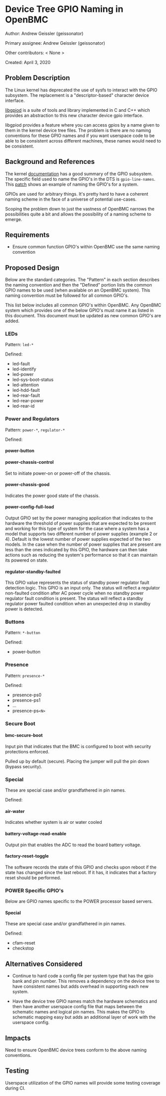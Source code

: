 # Device Tree GPIO Naming in OpenBMC

Author: Andrew Geissler (geissonator)

Primary assignee: Andrew Geissler (geissonator)

Other contributors:
  < None >

Created: April 3, 2020

## Problem Description
The Linux kernel has deprecated the use of sysfs to interact with the GPIO
subsystem. The replacement is a "descriptor-based" character device interface.

[libgpiod][1] is a suite of tools and library implemented in C and C++ which
provides an abstraction to this new character device gpio interface.

libgpiod provides a feature where you can access gpios by a name given to
them in the kernel device tree files. The problem is there are no naming
conventions for these GPIO names and if you want userspace code to be able
to be consistent across different machines, these names would need to be
consistent.

## Background and References
The kernel [documentation][2] has a good summary of the GPIO subsystem. The
specific field used to name the GPIO's in the DTS is `gpio-line-names`.
This [patch][3] shows an example of naming the GPIO's for a system.

GPIOs are used for arbitrary things. It's pretty hard to have a coherent naming
scheme in the face of a universe of potential use-cases.

Scoping the problem down to just the vastness of OpenBMC narrows the
possibilities quite a bit and allows the possibility of a naming scheme to
emerge.

## Requirements
- Ensure common function GPIO's within OpenBMC use the same naming convention

## Proposed Design
Below are the standard categories. The "Pattern" in each section describes the
naming convention and then the "Defined" portion lists the common GPIO names to
be used (when available on an OpenBMC system). This naming convention must be
followed for all common GPIO's.

This list below includes all common GPIO's within OpenBMC. Any OpenBMC
system which provides one of the below GPIO's must name it as listed in
this document. This document must be updated as new common GPIO's are added.

### LEDs
Pattern: `led-*`

Defined:
- led-fault
- led-identify
- led-power
- led-sys-boot-status
- led-attention
- led-hdd-fault
- led-rear-fault
- led-rear-power
- led-rear-id

### Power and Regulators
Pattern: `power-*`, `regulator-*`

Defined:
#### power-button

#### power-chassis-control
Set to initiate power-on or power-off of the chassis.

#### power-chassis-good
Indicates the power good state of the chassis.

#### power-config-full-load
Output GPIO set by the power managing application that indicates to the hardware
the threshold of power supplies that are expected to be present and working for
this type of system for the case where a system has a model that supports two
different number of power supplies (example 2 or 4). Default is the lowest
number of power supplies expected of the two models. In the case when the number
of power supplies that are present are less than the ones indicated by this
GPIO, the hardware can then take actions such as reducing the system's
performance so that it can maintain its powered on state.

#### regulator-standby-faulted
This GPIO value represents the status of standby power regulator fault detection
logic. This GPIO is an input only. The status will reflect a regulator
non-faulted condition after AC power cycle when no standby power regulator fault
condition is present. The status will reflect a standby regulator power faulted
condition when an unexpected drop in standby power is detected.

### Buttons
Pattern: `*-button`

Defined:
- power-button

### Presence
Pattern: `presence-*`

Defined:
- presence-ps0
- presence-ps1
- ...
- presence-ps`<N>`

### Secure Boot

#### bmc-secure-boot

Input pin that indicates that the BMC is configured to boot with security
protections enforced.

Pulled up by default (secure). Placing the jumper will pull the pin down
(bypass security).

### Special
These are special case and/or grandfathered in pin names.

Defined:
#### air-water
Indicates whether system is air or water cooled

#### battery-voltage-read-enable
Output pin that enables the ADC to read the board battery voltage.

#### factory-reset-toggle
The software records the state of this GPIO and checks upon reboot if the state
has changed since the last reboot. If it has, it indicates that a factory reset
should be performed.

### POWER Specific GPIO's
Below are GPIO names specific to the POWER processor based servers.

#### Special
These are special case and/or grandfathered in pin names.

Defined:
- cfam-reset
- checkstop

## Alternatives Considered
- Continue to hard code a config file per system type that has the
gpio bank and pin number. This removes a dependency on the device tree to
have consistent names but adds overhead in supporting each new system.

- Have the device tree GPIO names match the hardware schematics and then
have another userspace config file that maps between the schematic names
and logical pin names. This makes the GPIO to schematic mapping easy but
adds an additional layer of work with the userspace config.

## Impacts
Need to ensure OpenBMC device trees conform to the above naming conventions.

## Testing
Userspace utilization of the GPIO names will provide some testing coverage
during CI.

[1]: https://git.kernel.org/pub/scm/libs/libgpiod/libgpiod.git/about/
[2]: https://www.kernel.org/doc/html/latest/driver-api/gpio/index.html
[3]: https://lore.kernel.org/linux-arm-kernel/20200306170218.79698-1-geissonator@yahoo.com/
